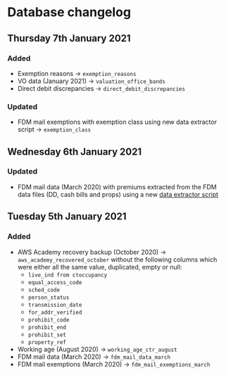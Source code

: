 # Database changelog

## Thursday 7th January 2021

### Added

- Exemption reasons -> `exemption_reasons`
- VO data (January 2021) -> `valuation_office_bands`
- Direct debit discrepancies -> `direct_debit_discrepancies`

### Updated

- FDM mail exemptions with exemption class using new data extractor script -> `exemption_class`

## Wednesday 6th January 2021

### Updated

- FDM mail data (March 2020) with premiums extracted from the FDM data files (DD, cash bills and props) using a new [data extractor script](../data_scripts/fdm_premium_extractor.py)

## Tuesday 5th January 2021

### Added

- AWS Academy recovery backup (October 2020) -> `aws_academy_recovered_october` without the following columns which were either all the same value, duplicated, empty or null:
  - `live_ind from ctoccupancy`
  - `equal_access_code`
  - `sched_code`
  - `person_status`
  - `transmission_date`
  - `for_addr_verified`
  - `prohibit_code`
  - `prohibit_end`
  - `prohibit_set`
  - `property_ref`
- Working age (August 2020) -> `working_age_ctr_august`
- FDM mail data (March 2020) -> `fdm_mail_data_march`
- FDM mail exemptions (March 2020) -> `fdm_mail_exemptions_march`
